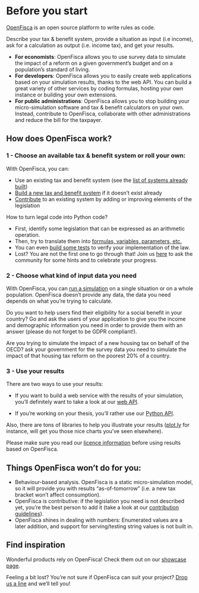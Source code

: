 # <i class="fas fa-home"></i> Before you start

[OpenFisca](https://www.openfisca.org) is an open source platform to write rules as code.

Describe your tax & benefit system, provide a situation as input (i.e income), ask for a calculation as output (i.e. income tax), and get your results.

* **For economists**: OpenFisca allows you to use survey data to simulate the impact of a  reform on a given government’s budget and on a population’s standard of living.
* **For developers**: OpenFisca allows you to easily create web applications based on your simulation results, thanks to the web API. You can build a great variety of other services by coding formulas, hosting your own instance or building your own extensions.
* **For public administrations**: OpenFisca allows you to stop building your micro-simulation software and tax & benefit calculators on your own. Instead, contribute to OpenFisca, collaborate with other administrations and reduce the bill for the taxpayer.

## How does OpenFisca work?

### 1 - Choose an available tax & benefit system or roll your own:

With OpenFisca, you can:
* Use an existing tax and benefit system (see the [list of systems already built](https://openfisca.org/en/countries/))
* [Build a new tax and benefit system](coding-the-legislation/bootstrapping_a_new_country_package.md) if it doesn’t exist already
* [Contribute](contribute/index.html) to an existing system by adding or improving elements of the legislation

How to turn legal code into Python code?

* First, identify some legislation that can be expressed as an arithmetic operation.
* Then, try to translate them into [formulas, variables, parameters, etc.](coding-the-legislation/index.html)
* You can even [build some tests](coding-the-legislation/writing_yaml_tests.html) to verify your implementation of the law.
* Lost? You are not the first one to go through that! Join us [here](https://forms.gle/kA6bijAJBL4kJz4e8) to ask the community for some hints and to celebrate your progress.

### 2 - Choose what kind of input data you need

With OpenFisca, you can [run a simulation](simulate/index.html) on a single situation or on a whole population. OpenFisca doesn’t provide any data, the data you need depends on what you’re trying to calculate.

Do you want to help users find their eligibility for a social benefit in your country? Go and ask the users of your application to give you the income and demographic information you need in order to provide them with an answer (please do not forget to be GDPR compliant!).

Are you trying to simulate the impact of a new housing tax on behalf of the OECD? ask your government for the survey data you need to simulate the impact of that housing tax reform on the poorest 20% of a country.

### 3 - Use your results

There are two ways to use your results:

* If you want to build a web service with the results of your simulation, you’ll definitely want to take a look at our [web API](openfisca-web-api/index.html).

* If you’re working on your thesis, you’ll rather use our [Python API](openfisca-python-api/index.html).

Also, there are tons of libraries to help you illustrate your results ([plot.ly](https://plot.ly) for instance, will get you those nice charts you’ve seen elsewhere).

Please make sure you read our [licence information](licence.html) before using results based on OpenFisca.

## Things OpenFisca won’t do for you:

* Behaviour-based analysis. OpenFisca is a static micro-simulation model, so it will provide you with results “as-of-tomorrow” (i.e. a new tax bracket won’t affect consumption).
* OpenFisca is contributive: if the legislation you need is not described yet, you’re the best person to add it (take a look at our [contribution guidelines](contribute/index.html)).
* OpenFisca shines in dealing with numbers: Enumerated values are a later addition, and support for serving/testing string values is not built in.

## Find inspiration

Wonderful products rely on OpenFisca! Check them out on our [showcase page](https://fr.openfisca.org/showcase/).

Feeling a bit lost? You’re not sure if OpenFisca can suit your project? [Drop us a line](mailto:contact@openfisca.org) and we’ll tell you!
